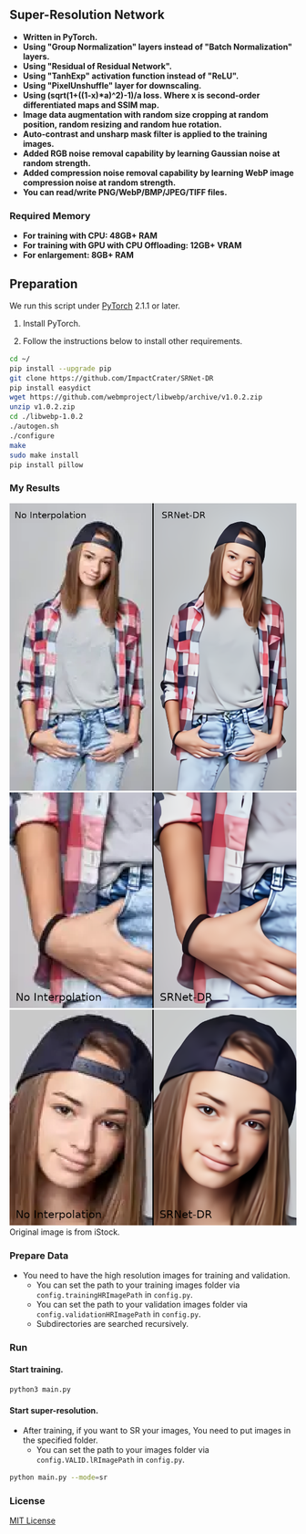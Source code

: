 ## Super-Resolution Network
- **Written in PyTorch.**
- **Using "Group Normalization" layers instead of "Batch Normalization" layers.**
- **Using "Residual of Residual Network".**
- **Using "TanhExp" activation function instead of "ReLU".**
- **Using "PixelUnshuffle" layer for downscaling.**
- **Using (sqrt(1+((1-x)\*a)^2)-1)/a loss. Where x is second-order differentiated maps and SSIM map.**
- **Image data augmentation with random size cropping at random position, random resizing and random hue rotation.**
- **Auto-contrast and unsharp mask filter is applied to the training images.**
- **Added RGB noise removal capability by learning Gaussian noise at random strength.**
- **Added compression noise removal capability by learning WebP image compression noise at random strength.**
- **You can read/write PNG/WebP/BMP/JPEG/TIFF files.**

### Required Memory
- **For training with CPU: 48GB+ RAM**
- **For training with GPU with CPU Offloading: 12GB+ VRAM**
- **For enlargement: 8GB+ RAM**

## Preparation

We run this script under [PyTorch](https://pytorch.org/) 2.1.1 or later.

1. Install PyTorch.

1. Follow the instructions below to install other requirements.
```bash
cd ~/
pip install --upgrade pip
git clone https://github.com/ImpactCrater/SRNet-DR
pip install easydict
wget https://github.com/webmproject/libwebp/archive/v1.0.2.zip
unzip v1.0.2.zip
cd ./libwebp-1.0.2
./autogen.sh
./configure
make
sudo make install
pip install pillow
```

### My Results

<div align="center">
	<img src="img/SRNet-DR-Comparison-1-label-1.png"/>
</div>
</a>

<div align="center">
	<img src="img/SRNet-DR-Comparison-2-label-1.png"/>
</div>
</a>

<div align="center">
	<img src="img/SRNet-DR-Comparison-3-label-1.png"/>
</div>
</a>
Original image is from iStock.

### Prepare Data

 - You need to have the high resolution images for training and validation.
   -  You can set the path to your training images folder via `config.trainingHRImagePath` in `config.py`.
   -  You can set the path to your validation images folder via `config.validationHRImagePath` in `config.py`.
   -  Subdirectories are searched recursively.

### Run

#### Start training.

```bash
python3 main.py
```
#### Start super-resolution.
 - After training, if you want to SR your images, You need to put images in the specified folder.
   -  You can set the path to your images folder via `config.VALID.lRImagePath` in `config.py`.
  

```bash
python main.py --mode=sr 
```

### License
[MIT License](https://github.com/ImpactCrater/SRNet-D/blob/master/LICENSE.txt)
